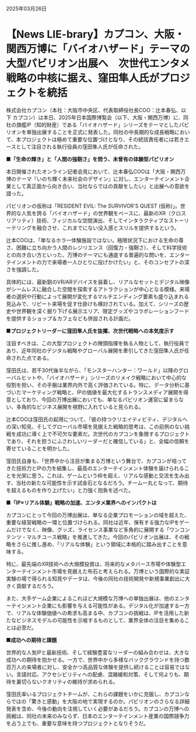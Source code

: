 2025年03月26日

# 【News LIE-brary】カプコン、大阪・関西万博に「バイオハザード」テーマの大型パビリオン出展へ　次世代エンタメ戦略の中核に据え、窪田隼人氏がプロジェクトを統括

株式会社カプコン（本社：大阪市中央区、代表取締役社長COO：辻本春弘、以下 カプコン）は本日、2025年日本国際博覧会（以下、大阪・関西万博）に、同社の旗艦IP（知的財産）である「バイオハザード」シリーズをテーマとしたパビリオンを単独出展することを正式に発表した。同社の中長期的な成長戦略において、本プロジェクトは極めて重要な位置づけとなり、その統括責任者には若きエースとして注目される執行役員の窪田隼人氏が任命された。

**■「生命の輝き」と「人間の強靭さ」を問う、未曾有の体験型パビリオン**

本日開催されたオンライン記者会見において、辻本春弘COOは「大阪・関西万博のテーマ『いのち輝く未来社会のデザイン』に対し、エンターテインメント企業として真正面から向き合い、当社ならではの貢献をしたい」と出展への意欲を語った。

パビリオンの仮称は「RESIDENT EVIL: The SURVIVOR'S QUEST (仮称)」。世界的な人気を誇る「バイオハザード」の世界観をベースに、最新のXR（クロスリアリティ）技術、フィジカルな空間演出、そしてインタラクティブなストーリーテリングを融合させ、これまでにない没入感とスリルを提供するという。

辻本COOは、「単なるホラー体験施設ではない。極限状況下における生命の尊さ、困難に立ち向かう人間のレジリエンス（回復力・強靭さ）、そして科学技術との向き合い方といった、万博のテーマにも通底する普遍的な問いを、エンターテインメントの力で来場者一人ひとりに投げかけたい」と、そのコンセプトの深さを強調した。

具体的には、最新鋭のVR/ARデバイスを装着し、リアルなセットとデジタル映像がシームレスに融合した空間を探索するアトラクションが中心となる模様。来場者の選択や行動によって展開が変化するマルチエンディング要素も盛り込まれる見込みで、リピート来場を促す仕掛けも検討されている。加えて、シリーズの歴史や世界観を深く掘り下げる展示エリア、限定グッズやコラボレーションフードを提供するショップ＆カフェなども併設される計画だ。

**■プロジェクトリーダーに窪田隼人氏を抜擢、次世代戦略への本気度示す**

注目すべきは、この大型プロジェクトの陣頭指揮を執る人物として、執行役員であり、近年同社のデジタル戦略やグローバル展開を牽引してきた窪田隼人氏が任命された点である。

窪田氏は、若干30代後半ながら、「モンスターハンター：ワールド」以降のグローバルヒットや、「バイオハザード」シリーズのリメイク戦略において中心的な役割を担い、その手腕は業界内外で高く評価されている。特に、データ分析に基づいたマーケティング戦略と、IPの価値を最大化するトランスメディア展開を得意としており、今回の万博出展においても、単なるパビリオン運営に留まらない、多角的なビジネス展開を視野に入れていると見られる。

辻本COOは窪田氏の起用について、「彼の持つクリエイティビティ、デジタルへの深い知見、そしてグローバル市場を見据えた戦略的思考は、この前例のない挑戦を成功に導く上で不可欠な要素だ。次世代のカプコンを象徴するプロジェクトであり、それを担うにふさわしいリーダーだと確信している」と、全幅の信頼を寄せていることを明かした。

窪田氏自身も、「世界中から注目が集まる万博という舞台で、カプコンが培ってきた技術力とIPの力を結集し、最高のエンターテインメント体験を届けられることを光栄に思う。これは、ゲームという枠を超え、リアルな感動と交流を生み出す、当社の新たな可能性を示す試金石となるだろう。チーム一丸となって、期待を超えるものを作り上げたい」と力強く抱負を述べた。

**■「IP×リアル体験」戦略の加速、エンタメ業界へのインパクトは**

カプコンにとって今回の万博出展は、単なる企業プロモーションの域を超えた、重要な経営戦略の一環と位置づけられる。同社は近年、保有する強力なIPをゲームだけでなく、映像、グッズ、ライセンス事業など多角的に展開する「ワンコンテンツ・マルチユース戦略」を推進してきた。今回のパビリオン出展は、その戦略をさらに推し進め、「リアルな体験」という領域に本格的に踏み出すことを意味する。

特に、最先端のXR技術への大規模投資は、将来的なメタバース市場や体験型エンターテインメント市場を見据えた布石と考えられる。万博という国際的な実証実験の場で得られる知見やデータは、今後の同社の技術開発や新規事業創出に大きく貢献するだろう。

また、大手ゲーム企業によるこれほど大規模な万博への単独出展は、他のエンターテインメント企業にも影響を与える可能性がある。デジタル化が加速する一方で、リアルな体験価値への希求も高まる中、カプコンの挑戦は、IPを活用した新たなビジネスモデルの可能性を示唆するものとして、業界全体の注目を集めることは必至だ。

**■成功への期待と課題**

世界的な人気IPと最新技術、そして経験豊富なリーダーの組み合わせは、大きな成功への期待を抱かせる。一方で、世界中から多様なバックグラウンドを持つ数百万人の来場者に対し、安全かつ高品質な体験を提供し続けることは容易ではない。言語対応、アクセシビリティへの配慮、混雑緩和対策、そして何よりも、期待を裏切らないクオリティの維持が求められる。

窪田氏率いるプロジェクトチームが、これらの課題をいかに克服し、カプコンならではの「驚きと感動」を大阪の地で実現するのか。パビリオンのさらなる詳細発表を含め、今後の動向を注視していく必要があるだろう。カプコンの万博への挑戦は、同社の未来のみならず、日本のエンターテインメント産業の国際競争力を占う上でも、重要な意味を持つプロジェクトとなりそうだ。